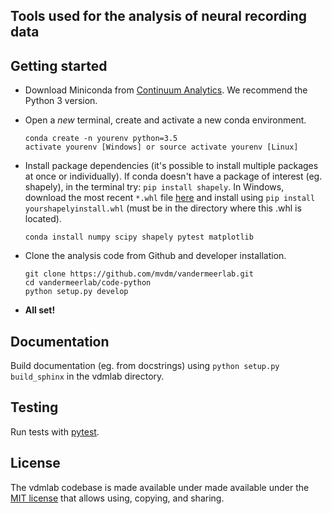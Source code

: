 ## Tools used for the analysis of neural recording data

## Getting started

* Download Miniconda from
  [Continuum Analytics](http://conda.pydata.org/miniconda.html).
  We recommend the Python 3 version.
* Open a *new* terminal, create and activate a new conda environment.

  ```
  conda create -n yourenv python=3.5
  activate yourenv [Windows] or source activate yourenv [Linux]
  ```

* Install package dependencies (it's possible to
  install multiple packages at once or individually).
  If conda doesn't have a package of interest (eg. shapely),
  in the terminal try: `pip install shapely`.
  In Windows, download the most recent `*.whl` file
  [here](http://www.lfd.uci.edu/~gohlke/pythonlibs/#shapely)
  and install using `pip install yourshapelyinstall.whl`
  (must be in the directory where this .whl is located).

  ```
  conda install numpy scipy shapely pytest matplotlib
  ```

* Clone the analysis code from Github and developer installation.

  ```
  git clone https://github.com/mvdm/vandermeerlab.git
  cd vandermeerlab/code-python
  python setup.py develop
  ```

* **All set!**

## Documentation

Build documentation (eg. from docstrings) using 
`python setup.py build_sphinx` in the vdmlab directory.

## Testing

Run tests with [pytest](http://docs.pytest.org/en/latest/usage.html).

## License

The vdmlab codebase is made available under made available 
under the [MIT license](LICENSE.md) 
that allows using, copying, and sharing.
